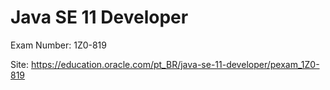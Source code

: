 # Java SE 11 Developer

Exam Number: 1Z0-819

Site: https://education.oracle.com/pt_BR/java-se-11-developer/pexam_1Z0-819
